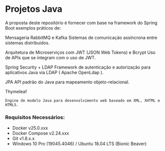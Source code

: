 # Projetos Java

A proposta deste repositório é fornecer com base na framework do Spring Boot exemplos práticos de:

Mensageria RabbitMQ e Kafka
	Sistemas de comunicação assíncrona entre sistemas distribuidos.

Arquitetura de Microserviços com JWT (JSON Web Tokens) e Bcrypt
	Uso de APIs que se integram com o uso de JWT.

Spring Security + LDAP
	Framework de autenticação e autorização para aplicativos Java via LDAP ( Apache OpenLdap ).

JPA 
	API padrão do Java para mapeamento objeto-relacional.

Thymeleaf

	Engine de modelo Java para desenvolvimento web baseado em XML, XHTML e HTML5.

### Requisitos Necessários:

- Docker v25.0.xxx
- Docker Compose v2.24.xxx
- Git v1.8.x.x
- Windows 10 Pro (19045.4046) / Ubuntu 18.04 LTS (Bionic Beaver)